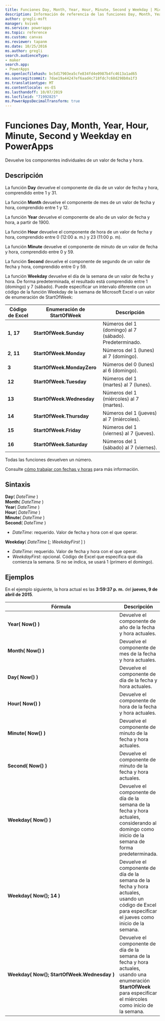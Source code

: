 ```yaml
---
title: Funciones Day, Month, Year, Hour, Minute, Second y Weekday | Microsoft Docs
description: Información de referencia de las funciones Day, Month, Year, Hour, Minute, Second y Weekday de PowerApps, con sintaxis y ejemplos
author: gregli-msft
manager: kvivek
ms.service: powerapps
ms.topic: reference
ms.custom: canvas
ms.reviewer: tapanm
ms.date: 10/25/2016
ms.author: gregli
search.audienceType:
- maker
search.app:
- PowerApps
ms.openlocfilehash: bc5d17903ea5cfe834fd4e0987b4fc4613a1ad65
ms.sourcegitcommit: 7dae19a44247ef6aad4c718fdc7c68d298b0a1f3
ms.translationtype: MT
ms.contentlocale: es-ES
ms.lasthandoff: 10/07/2019
ms.locfileid: "71992825"
ms.PowerAppsDecimalTransform: true
---
```

# <a name="day-month-year-hour-minute-second-and-weekday-functions-in-powerapps"></a>Funciones Day, Month, Year, Hour, Minute, Second y Weekday en PowerApps
Devuelve los componentes individuales de un valor de fecha y hora.

## <a name="description"></a>Descripción
La función **Day** devuelve el componente de día de un valor de fecha y hora, comprendido entre 1 y 31.

La función **Month** devuelve el componente de mes de un valor de fecha y hora, comprendido entre 1 y 12.

La función **Year** devuelve el componente de año de un valor de fecha y hora, a partir de 1900.

La función **Hour** devuelve el componente de hora de un valor de fecha y hora, comprendido entre 0 (12:00 a. m.) y 23 (11:00 p. m).

La función **Minute** devuelve el componente de minuto de un valor de fecha y hora, comprendido entre 0 y 59.

La función **Second** devuelve el componente de segundo de un valor de fecha y hora, comprendido entre 0 y 59.

La función **Weekday** devuelve el día de la semana de un valor de fecha y hora.  De forma predeterminada, el resultado está comprendido entre 1 (domingo) y 7 (sábado).  Puede especificar un intervalo diferente con un código de la función Weekday de la semana de Microsoft Excel o un valor de enumeración de StartOfWeek:

| Código de Excel | Enumeración de StartOfWeek | Descripción |
| --- | --- | --- |
| **1**, **17** |**StartOfWeek.Sunday** |Números del 1 (domingo) al 7 (sábado).  Predeterminado. |
| **2**, **11** |**StartOfWeek.Monday** |Números del 1 (lunes) al 7 (domingo). |
| **3** |**StartOfWeek.MondayZero** |Números del 0 (lunes) al 6 (domingo). |
| **12** |**StartOfWeek.Tuesday** |Números del 1 (martes) al 7 (lunes). |
| **13** |**StartOfWeek.Wednesday** |Números del 1 (miércoles) al 7 (martes). |
| **14** |**StartOfWeek.Thursday** |Números del 1 (jueves) al 7 (miércoles). |
| **15** |**StartOfWeek.Friday** |Números del 1 (viernes) al 7 (jueves). |
| **16** |**StartOfWeek.Saturday** |Números del 1 (sábado) al 7 (viernes). |

Todas las funciones devuelven un número.

Consulte [cómo trabajar con fechas y horas](../show-text-dates-times.md) para más información.

## <a name="syntax"></a>Sintaxis
**Day**( *DateTime* )<br>**Month**( *DateTime* )<br>**Year**( *DateTime* )<br>**Hour**( *DateTime* )<br>**Minute**( *DateTime* )<br>**Second**( *DateTime* )

* *DateTime*: requerido.  Valor de fecha y hora con el que operar.  

**Weekday**( *DateTime* [; *WeekdayFirst* ] )<br>

* *DateTime*: requerido.  Valor de fecha y hora con el que operar. 
* *WeekdayFirst*: opcional.  Código de Excel que especifica qué día comienza la semana.  Si no se indica, se usará 1 (primero el domingo).

## <a name="examples"></a>Ejemplos
En el ejemplo siguiente, la hora actual es las **3:59:37 p. m.** del **jueves, 9 de abril de 2015**.

| Fórmula | Descripción | Resultado |
| --- | --- | --- |
| **Year(&nbsp;Now()&nbsp;)** |Devuelve el componente de año de la fecha y hora actuales. |2015 |
| **Month(&nbsp;Now()&nbsp;)** |Devuelve el componente de mes de la fecha y hora actuales. |4 |
| **Day(&nbsp;Now()&nbsp;)** |Devuelve el componente de día de la fecha y hora actuales. |9 |
| **Hour(&nbsp;Now()&nbsp;)** |Devuelve el componente de hora de la fecha y hora actuales. |15 |
| **Minute(&nbsp;Now()&nbsp;)** |Devuelve el componente de minuto de la fecha y hora actuales. |59 |
| **Second(&nbsp;Now()&nbsp;)** |Devuelve el componente de minuto de la fecha y hora actuales. |37 |
| **Weekday(&nbsp;Now()&nbsp;)** |Devuelve el componente de día de la semana de la fecha y hora actuales, considerando al domingo como inicio de la semana de forma predeterminada. |5 |
| **Weekday(&nbsp;Now();&nbsp;14&nbsp;)** |Devuelve el componente de día de la semana de la fecha y hora actuales, usando un código de Excel para especificar el jueves como inicio de la semana. |1 |
| **Weekday(&nbsp;Now();&nbsp;StartOfWeek.Wednesday&nbsp;)** |Devuelve el componente de día de la semana de la fecha y hora actuales, usando una enumeración **StartOfWeek** para especificar el miércoles como inicio de la semana. |2 |

